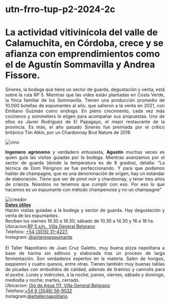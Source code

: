 # utn-frro-tup-p2-2024-2c
<!DOCTYPE html>
<html lang="Es">

<head>
    <meta charset="UTF-8">
    <meta name="viewport" content="width=device-width, initial-scale=1.0">
    <title>El espumante de Villa General Belgrano que fue premiado por el crítico británico Tim Atkin</title>
</head>

<body>
    <div>
        <h1>La actividad vitivinícola del valle de Calamuchita, en Córdoba, crece y se afianza con emprendimientos como el de Agustín Sommavilla y Andrea Fissore.</h1>
        <p align="justify">Sineres, la bodega que tiene un sector de guarda, degustación y venta, está sobre la ruta RP 5. Mientras que las vides están plantadas en Costa Verde, la finca familiar de los Sommavilla. Tienen una producción promedio de 10.000 botellas de espumantes
            al año, que salieron a la venta en 2021, con Emiliano Guzmán como enólogo. En pleno crecimiento, cada vez más cocineros y sommeliers lo eligen para acompañar sus propuestas. Uno de ellos es Javier Rodríguez de El Papagayo, el mejor restaurante
            de la provincia. Es más, el año pasado Sineres fue premiada por el crítico británico Tim Atkin, por un Chardonnay Brut Nature de 2018.</p>
        <img src="https://resizer.glanacion.com/resizer/v2/la-etiqueta-de-sineres-hace-alusion-a-las-sierras-ZGUMETNXYJAEFBFBUT4UFIFQYE.jpg?auth=beca6374ed2d2fc463aa2cc4b418e4a6b9521f816bc7f34fd61ac17b24ec46f0&width=780&height=520&quality=70&smart=true" alt="vino">
        <p align="justify"><b>Ingeniero agrónomo</b> y verdadero entusiasta, <b>Agustín</b> muchas veces es quien guía las visitas guiadas por la bodega. Mientras avanzamos por el sector de guarda (donde la temperatura es de 8 grados), detalla: “La técnica de Dom Pérignon
            se fue perfeccionando. Y para que podamos hablar de champagne, que es una denominación de origen, hay un estándar de elaboración. Tiene que ser de pinot noir y chardonnay, y tener tres años de crianza. Nosotros no tenemos que cumplir con eso.
            Por eso lo que hacemos es un espumante con método champenoise y no un champagne”</p>
        <img src="https://resizer.glanacion.com/resizer/v2/al-visitar-la-bodega-se-puede-ver-como-trabajan-RZGYDRLLTRFGXNJ76BTLRMAX3A.jpg?auth=e3f911704faf3e15cb4f0b2be6d90ca81f28b8fc0580b5e68fb49f6f73d5eed5&width=780&height=520&quality=70&smart=true" alt="creador">
    </div>
    <footer align="justify"><u><b>Datos útiles</b></u><br> Hacen visitas guiadas a la bodega y sector de guarda. Hay degustación y venta de los espumantes.<br> Reciben los viernes 16.30 a 18.30; sábado de 10.30 a 14.30 y 16 a 18 hs.<br>Ubicacion:<a href="https://www.google.com.ar/maps/@-31.9175079,-64.5228963,3a,76y,259.41h,103.59t/data=!3m6!1e1!3m4!1sF36RnSXURe8Lnbj9fVDrZA!2e0!7i16384!8i8192?coh=205409&entry=ttu"
            , target="_blank">RP 5 s/n., Villa General Belgrano</a><br> Telefono:
        <a href="+54 (3515) 31-4227" , target="_blank">+54 (3515) 31-4227.</a><br> Instagram:
        <a href="https://www.instagram.com/sineresespumante/" , target="_blank">@sinieresespumante</a><br><br> El Taller Napolitano de Juan Cruz Galetto, muy buena pizza napolitana a base de harina sin aditivos y elaborada tras un proceso de larga fermentación.
        Son verdaderos expertos en la materia. Salen de hongos, pepperoni y cuatro quesos, entre otras. Tienen también muy buenas tablas de picadas con embutidos de calidad, además de tiramisú y cannolis para el postre. Lunes y miércoles, a la noche;
        jueves, viernes, sábado y domingo, mediodía y noche; martes, cerrado.<br> Ubicacion:
        <a href="https://www.google.com.ar/maps/place/Ojo+de+Agua+111,+X5194+Villa+Gral.+Belgrano,+C%C3%B3rdoba/@-31.9781516,-64.5580633,17z/data=!4m6!3m5!1s0x95d2b043be40024d:0x2244400465e4a9a1!8m2!3d-31.9780121!4d-64.5579907!16s%2Fg%2F11hd5606x6?entry=ttu"
            , target="_blank">Ojo de Agua 111, Villa General Belgrano</a><br> Telefono:<a href="+54 9 (3546) 56-9532">+54 9 (3546) 56-9532</a><br>Instagram:<a href="https://www.instagram.com/eltallernapolitano/" , target="_blank">@eltallernapolitano</a></footer>
</body>

</html>
